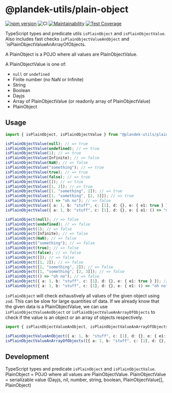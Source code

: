 # @plandek-utils/plain-object

[![npm version](https://badge.fury.io/js/%40plandek-utils%2Fplain-object.svg)](https://badge.fury.io/js/%40plandek-utils%2Fplain-object)
![CI](https://github.com/github/plandek-utils/plain-object/workflows/ci-master.yml/badge.svg)
[![Maintainability](https://api.codeclimate.com/v1/badges/8cbd695e92a5bd147519/maintainability)](https://codeclimate.com/github/plandek-utils/plain-object/maintainability)
[![Test Coverage](https://api.codeclimate.com/v1/badges/8cbd695e92a5bd147519/test_coverage)](https://codeclimate.com/github/plandek-utils/plain-object/test_coverage)

TypeScript types and predicate utils `isPlainObject` and `isPlainObjectValue`. Also includes fast checks `isPlainObjectValueAnObject` and `isPlainObjectValueAnArrayOfObjects.

A PlainObject is a POJO where all values are PlainObjectValue.

A PlainObjectValue is one of:

- `null` or `undefined`
- Finite number (no NaN or Infinite)
- String
- Boolean
- Dayjs
- Array of PlainObjectValue (or readonly array of PlainObjectValue)
- PlainObject

## Usage

```ts
import { isPlainObject, isPlainObjectValue } from "@plandek-utils/plain-object";

isPlainObjectValue(null); // => true
isPlainObjectValue(undefined); // => true
isPlainObjectValue(1); // => true
isPlainObjectValue(Infinite); // => false
isPlainObjectValue(NaN); // => false
isPlainObjectValue("something"); // => true
isPlainObjectValue(true); // => true
isPlainObjectValue(false); // => true
isPlainObjectValue([]); // => true
isPlainObjectValue([1, 2]); // => true
isPlainObjectValue([1, "something", 2]); // => true
isPlainObjectValue([1, "something", [2, 3]]); // => true
isPlainObjectValue(() => "oh no"); // => false
isPlainObjectValue({ a: 1, b: "stuff", c: [1], d: {}, e: { e1: true } }); // => true
isPlainObjectValue({ a: 1, b: "stuff", c: [1], d: {}, e: { e1: () => "oh no" } }); // => false

isPlainObject(null); // => false
isPlainObject(undefined); // => false
isPlainObject(1); // => false
isPlainObject(Infinite); // => false
isPlainObject(NaN); // => false
isPlainObject("something"); // => false
isPlainObject(true); // => false
isPlainObject(false); // => false
isPlainObject([]); // => false
isPlainObject([1, 2]); // => false
isPlainObject([1, "something", 2]); // => false
isPlainObject([1, "something", [2, 3]]); // => false
isPlainObject(() => "oh no"); // => false
isPlainObject({ a: 1, b: "stuff", c: [1], d: {}, e: { e1: true } }); // => true
isPlainObject({ a: 1, b: "stuff", c: [1], d: {}, e: { e1: () => "oh no" } }); // => false
```

`isPlainObject` will check exhaustively all values of the given object using `zod`. This can be slow for large quantities of data. If we already know that the given data is a PlainObjectValue, we can use `isPlainObjectValueAnObject` or `isPlainObjectValueAnArrayOfObjects` to check if the value is an object or an array of objects respectively.

```ts
import { isPlainObjectValueAnObject, isPlainObjectValueAnArrayOfObjects } from "@plandek-utils/plain-object";

isPlainObjectValueAnObject({ a: 1, b: "stuff", c: [1], d: {}, e: { e1: true } }); // => true
isPlainObjectValueAnArrayOfObjects([{ a: 1, b: "stuff", c: [1], d: {}, e: { e1: true } }]); // => true
```


## Development

TypeScript types and predicate `isPlainObject` and `isPlainObjectValue`. PlainObject = POJO where all values are
PlainObjectValue. PlainObjectValue = serializable value (Dayjs, nil, number, string, boolean, PlainObjectValue[],
PlainObject)
